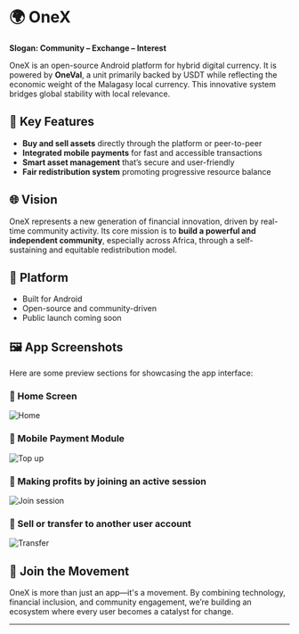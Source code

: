 # 🌍 OneX

**Slogan: Community – Exchange – Interest**

OneX is an open-source Android platform for hybrid digital currency. It is powered by **OneVal**, a unit primarily backed by USDT while reflecting the economic weight of the Malagasy local currency. This innovative system bridges global stability with local relevance.

## 🚀 Key Features

- **Buy and sell assets** directly through the platform or peer-to-peer
- **Integrated mobile payments** for fast and accessible transactions
- **Smart asset management** that’s secure and user-friendly
- **Fair redistribution system** promoting progressive resource balance

## 🌐 Vision

OneX represents a new generation of financial innovation, driven by real-time community activity. Its core mission is to **build a powerful and independent community**, especially across Africa, through a self-sustaining and equitable redistribution model.

## 📱 Platform

- Built for Android
- Open-source and community-driven
- Public launch coming soon

## 🖼️ App Screenshots

Here are some preview sections for showcasing the app interface:

### 📸 Home Screen
![Home](images/home.png)

### 📸 Mobile Payment Module
![Top up](images/topup.png)

### 📸 Making profits by joining an active session
![Join session](images/join_session.png)

### 📸 Sell or transfer to another user account
![Transfer](images/transfer.png)

## 🤝 Join the Movement

OneX is more than just an app—it's a movement. By combining technology, financial inclusion, and community engagement, we’re building an ecosystem where every user becomes a catalyst for change.

---
